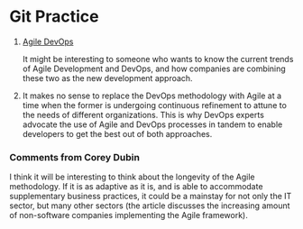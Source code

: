 # Git Practice

1. [Agile DevOps](https://www.toolbox.com/tech/devops/articles/why-agile-devops-is-now-the-default-standard-for-software-development/)

   It might be interesting to someone who wants to know the current trends of Agile Development and DevOps, and how companies are combining these two as the new development approach.

2. It makes no sense to replace the DevOps methodology with Agile at a time when the former is undergoing continuous refinement to attune to the needs of different organizations. This is why DevOps experts advocate the use of Agile and DevOps processes in tandem to enable developers to get the best out of both approaches.

### Comments from Corey Dubin

<p>I think it will be interesting to think about the longevity of the Agile methodology. If it is as adaptive as it is, and is able to accommodate supplementary business practices, it could be a mainstay for not only the IT sector, but many other sectors (the article discusses the increasing amount of non-software companies implementing the Agile framework).</p>
